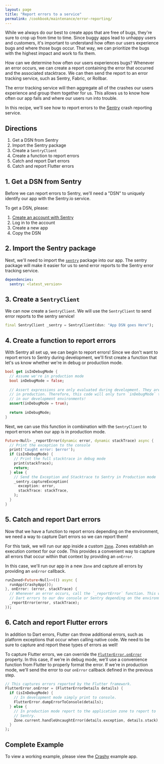 ```yaml
---
layout: page
title: "Report errors to a service"
permalink: /cookbook/maintenance/error-reporting/
---
```


While we always do our best to create apps that are free of bugs, they're sure 
to crop up from time to time. Since buggy apps lead to unhappy 
users and customers, it's important to understand how often our users experience
bugs and where those bugs occur. That way, we can prioritize the bugs with the
highest impact and work to fix them.
 
How can we determine how often our users experiences bugs? Whenever an error
occurs, we can create a report containing the error that occurred and the
associated stacktrace. We can then send the report to an error tracking service,
such as Sentry, Fabric, or Rollbar. 

The error tracking service will then aggregate all of the crashes our users 
experience and group them together for us. This allows us to know how often our
app fails and where our users run into trouble. 

In this recipe, we'll see how to report errors to the 
[Sentry](https://sentry.io/welcome/) crash reporting service.

## Directions

  1. Get a DSN from Sentry
  2. Import the Sentry package
  3. Create a `SentryClient`
  4. Create a function to report errors
  5. Catch and report Dart errors
  6. Catch and report Flutter errors

## 1. Get a DSN from Sentry

Before we can report errors to Sentry, we'll need a "DSN" to uniquely identify 
our app with the Sentry.io service.

To get a DSN, please: 

  1. [Create an account with Sentry](https://sentry.io/signup/)
  2. Log in to the account
  3. Create a new app
  4. Copy the DSN 

## 2. Import the Sentry package

Next, we'll need to import the 
[`sentry`](https://pub.dartlang.org/packages/sentry) package into our app. The 
sentry package will make it easier for us to send error reports to the Sentry
error tracking service.

```yaml
dependencies:
  sentry: <latest_version>
```

## 3. Create a `SentryClient`

We can now create a `SentryClient`. We will use the `SentryClient` to send 
error reports to the sentry service! 

<!-- skip -->
```dart
final SentryClient _sentry = SentryClient(dsn: "App DSN goes Here");
```

## 4. Create a function to report errors

With Sentry all set up, we can begin to report errors! Since we don't want to 
report errors to Sentry during development, we'll first create a function that 
let's us know whether we're in debug or production mode.

<!-- skip -->
```dart
bool get isInDebugMode {
  // Assume we're in production mode
  bool inDebugMode = false;
  
  // Assert expressions are only evaluated during development. They are ignored
  // in production. Therefore, this code will only turn `inDebugMode` to true
  // in our development environments!
  assert(inDebugMode = true);
  
  return inDebugMode;
}
```   

Next, we can use this function in combination with the `SentryClient` to report 
errors when our app is in production mode.

<!-- skip -->
```dart
Future<Null> _reportError(dynamic error, dynamic stackTrace) async {
  // Print the exception to the console 
  print('Caught error: $error');
  if (isInDebugMode) {
    // Print the full stacktrace in debug mode
    print(stackTrace);
    return;
  } else {
    // Send the Exception and Stacktrace to Sentry in Production mode
    _sentry.captureException(
      exception: error,
      stackTrace: stackTrace,
    ); 
  }
}
```

## 5. Catch and report Dart errors

Now that we have a function to report errors depending on the environment, we
need a way to capture Dart errors so we can report them! 

For this task, we will run our app inside a custom 
[`Zone`](https://docs.flutter.io/flutter/dart-async/Zone-class.html). Zones 
establish an execution context for our code. This provides a convenient way to 
capture all errors that occur within that context by providing an `onError`.

In this case, we'll run our app in a new `Zone` and capture all errors by 
providing an `onError` callback.

<!-- skip -->
```dart
runZoned<Future<Null>>(() async {
  runApp(CrashyApp());
}, onError: (error, stackTrace) {
  // Whenever an error occurs, call the `_reportError` function. This will send
  // Dart errors to our dev console or Sentry depending on the environment.
  _reportError(error, stackTrace);
});
```

## 6. Catch and report Flutter errors

In addition to Dart errors, Flutter can throw additional errors, such as 
platform exceptions that occur when calling native code. We need to be sure to 
capture and report these types of errors as well!

To capture Flutter errors, we can override the 
[`FlutterError.onError`](https://docs.flutter.io/flutter/foundation/FlutterError/onError.html)
property. In this case, if we're in debug mode, we'll use a convenience function
from Flutter to properly format the error. If we're in production mode, we'll 
send the error to our `onError` callback defined in the previous step.  

<!-- skip -->
```dart
// This captures errors reported by the Flutter framework.
FlutterError.onError = (FlutterErrorDetails details) {
  if (isInDebugMode) {
    // In development mode simply print to console.
    FlutterError.dumpErrorToConsole(details);
  } else {
    // In production mode report to the application zone to report to
    // Sentry.
    Zone.current.handleUncaughtError(details.exception, details.stack);
  }
};
```

## Complete Example

To view a working example, please view the 
[Crashy](https://github.com/flutter/crashy) example app. 
